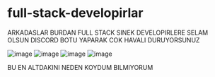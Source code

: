 # full-stack-developirlar

ARKADASLAR BURDAN FULL STACK SINEK DEVELOPIRLERE SELAM OLSUN 
DISCORD BOTU YAPARAK COK HAVALI DURUYORSUNUZ

![image](https://cdn.discordapp.com/attachments/1096439909499273246/1097541847112503296/kapsent_tweet.jpg)
![image](https://cdn.discordapp.com/attachments/1096439909499273246/1097541708570431628/kapsent_tweet.jpg)
![image](https://cdn.discordapp.com/attachments/1096439909499273246/1097541950577577994/kapsent_tweet.jpg)
![image](https://cdn.discordapp.com/attachments/1096390886344101969/1097543454092963940/kapsent_tweet_3.png)

BU EN ALTDAKINI NEDEN KOYDUM BILMIYORUM 
